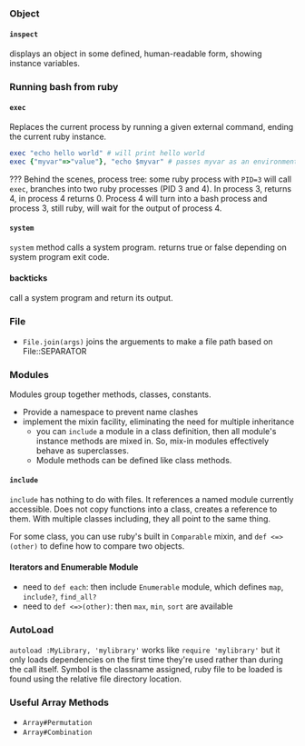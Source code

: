 ### Object
#### `inspect`
displays an object in some defined, human-readable form, showing instance variables.

### Running bash from ruby
#### `exec`
Replaces the current process by running a given external command, ending the current ruby instance.
```ruby
exec "echo hello world" # will print hello world
exec {"myvar"=>"value"}, "echo $myvar" # passes myvar as an environment variable
```

??? Behind the scenes, process tree: some ruby process with `PID=3` will call `exec`, branches into two ruby processes (PID 3 and 4). In process 3, returns 4, in process 4 returns 0. Process 4 will turn into a bash process and process 3, still ruby, will wait for the output of process 4.

#### `system`
`system` method calls a system program. returns true or false depending on system program exit code. 

#### backticks
call a system program and return its output. 

### File
- `File.join(args)` joins the arguements to make a file path based on File::SEPARATOR

### Modules
Modules group together methods, classes, constants.
- Provide a namespace to prevent name clashes
- implement the mixin facility, eliminating the need for multiple inheritance
  - you can `include` a module in a class definition, then all module's instance methods are mixed in. So, mix-in modules effectively behave as superclasses.
  - Module methods can be defined like class methods.

#### `include`
`include` has nothing to do with files. It references a named module currently accessible. Does not copy functions into a class, creates a reference to them. With multiple classes including, they all point to the same thing.

For some class, you can use ruby's built in `Comparable` mixin, and `def <=>(other)` to define how to compare two objects.

#### Iterators and Enumerable Module
- need to `def each`: then include `Enumerable` module, which defines `map`, `include?`, `find_all?`
- need to `def <=>(other)`: then `max`, `min`, `sort` are available

### AutoLoad
`autoload :MyLibrary, 'mylibrary'` works like `require 'mylibrary'` but it only loads dependencies on the first time they're used rather than during the call itself. Symbol is the classname assigned, ruby file to be loaded is found using the relative file directory location.


### Useful Array Methods
- `Array#Permutation`
- `Array#Combination`
